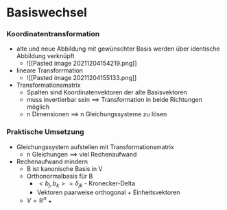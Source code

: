 # Basiswechsel
### Koordinatentransformation
+ alte und neue Abbildung mit gewünschter Basis werden über identische Abbildung verknüpft
	+ ![[Pasted image 20211204154219.png]]
+ lineare Transforrmation
	+ ![[Pasted image 20211204155133.png]]
+ Transformationsmatrix
	+ Spalten sind Koordinatenvektoren der alte Basisvektoren
	+ muss invertierbar sein ==> Transformation in beide Richtungen möglich
	+ n Dimensionen ==> n Gleichungssysteme zu lösen

### Praktische Umsetzung
+ Gleichungssystem aufstellen mit Transformationsmatrix
	+ n Gleichungen ==> viel Rechenaufwand
+ Rechenaufwand mindern
	+ B ist kanonische Basis in V
	+ Orthonormalbasis für B
		+ $<b_j, b_k>=δ_{jk}$ - Kronecker-Delta
		+ Vektoren paarweise orthogonal + Einheitsvektoren
	+ $V=ℝ^n$
		+ 